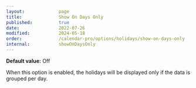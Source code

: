```yaml
---
layout:             page
title:              Show On Days Only
published:          true
date:               2022-07-26
modified:           2024-05-18
order:              /calendar-pro/options/holidays/show-on-days-only
internal:           showOnDaysOnly
---
```

**Default value:** Off

When this option is enabled, the holidays will be displayed only if the data is grouped per day. 